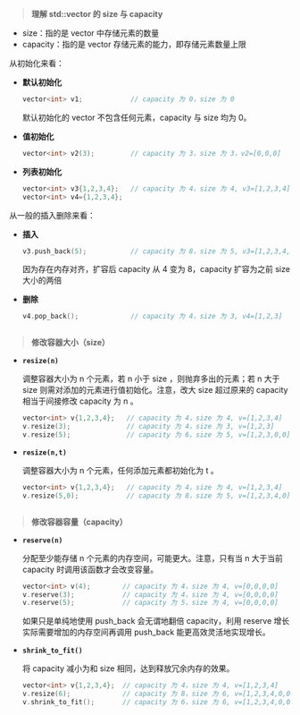 > **理解 std::vector 的 size 与 capacity**

* size：指的是 vector 中存储元素的数量
* capacity：指的是 vector 存储元素的能力，即存储元素数量上限



从初始化来看：

* **默认初始化**

  ```c++
  vector<int> v1;            // capacity 为 0，size 为 0
  ```

  默认初始化的 vector 不包含任何元素，capacity 与 size 均为 0。

* **值初始化**

  ```c++
  vector<int> v2(3);         // capacity 为 3，size 为 3，v2=[0,0,0]
  ```

* **列表初始化**

  ```c++
  vector<int> v3{1,2,3,4};   // capacity 为 4，size 为 4, v3=[1,2,3,4]
  vector<int> v4={1,2,3,4};
  ```



从一般的插入删除来看：

* **插入**

  ```c++
  v3.push_back(5);           // capacity 为 8，size 为 5, v3=[1,2,3,4,5]
  ```

  因为存在内存对齐，扩容后 capacity 从 4 变为 8，capacity 扩容为之前 size 大小的两倍

* **删除**

  ```c++
  v4.pop_back();             // capacity 为 4，size 为 3, v4=[1,2,3]



> **修改容器大小（size）**

* **`resize(n)`**

  调整容器大小为 n 个元素，若 n 小于 size ，则抛弃多出的元素；若 n 大于 size 则需对添加的元素进行值初始化。注意，改大 size 超过原来的 capacity 相当于间接修改 capacity 为 n 。

  ```c++
  vector<int> v{1,2,3,4};   // capacity 为 4，size 为 4, v=[1,2,3,4] 
  v.resize(3);              // capacity 为 4，size 为 3, v=[1,2,3]
  v.resize(5);              // capacity 为 6，size 为 5, v=[1,2,3,0,0]
  ```

* **`resize(n,t)`**

  调整容器大小为 n 个元素，任何添加元素都初始化为 t 。

  ```c++
  vector<int> v{1,2,3,4};   // capacity 为 4，size 为 4, v=[1,2,3,4]
  v.resize(5,0);            // capacity 为 8，size 为 5, v=[1,2,3,4,0]



> **修改容器容量（capacity）**

* **`reserve(n)`**

  分配至少能存储 n 个元素的内存空间，可能更大。注意，只有当 n 大于当前 capacity 时调用该函数才会改变容量。

  ```c++
  vector<int> v(4);        // capacity 为 4，size 为 4, v=[0,0,0,0]
  v.reserve(3);            // capacity 为 4，size 为 4, v=[0,0,0,0]
  v.reserve(5);            // capacity 为 5，size 为 4, v=[0,0,0,0]
  ```

  如果只是单纯地使用 push_back 会无谓地翻倍 capacity，利用 reserve 增长实际需要增加的内存空间再调用 push_back 能更高效灵活地实现增长。

* **`shrink_to_fit()`**

  将 capacity 减小为和 size 相同，达到释放冗余内存的效果。

  ```c++
  vector<int> v{1,2,3,4};  // capacity 为 4，size 为 4, v=[1,2,3,4]
  v.resize(6);             // capacity 为 8，size 为 6, v=[1,2,3,4,0,0]
  v.shrink_to_fit();       // capacity 为 6，size 为 6, v=[1,2,3,4,0,0]